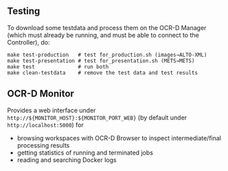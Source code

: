 ## Testing

To download some testdata and process them on the OCR-D Manager
(which must already be running, and must be able to connect to the Controller), do:

    make test-production   # test for_production.sh (images→ALTO-XML)
    make test-presentation # test for_presentation.sh (METS→METS)
    make test              # run both
    make clean-testdata    # remove the test data and test results


## OCR-D Monitor

Provides a web interface under `http://${MONITOR_HOST}:${MONITOR_PORT_WEB}` (by default under `http://localhost:5000`) for 

- browsing workspaces with OCR-D Browser to inspect intermediate/final processing results 
- getting statistics of running and terminated jobs 
- reading and searching Docker logs
